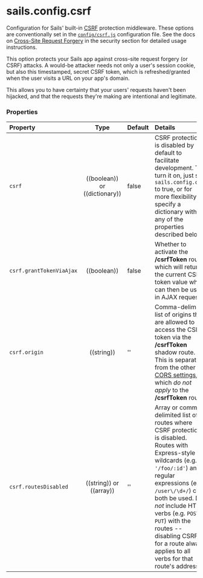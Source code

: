 # sails.config.csrf

Configuration for Sails' built-in [CSRF](http://en.wikipedia.org/wiki/Cross-site_request_forgery) protection middleware.  These options are conventionally set in the [`config/csrf.js`](http://sailsjs.org/documentation/anatomy/myApp/config/csrf.js.html) configuration file.  See the docs on [Cross-Site Request Forgery](http://sailsjs.org/documentation/concepts/security/csrf) in the security section for detailed usage instructions.

This option protects your Sails app against cross-site request forgery (or CSRF) attacks. A would-be attacker needs not only a user's session cookie, but also this timestamped, secret CSRF token, which is refreshed/granted when the user visits a URL on your app's domain.

This allows you to have certainty that your users' requests haven't been hijacked, and that the requests they're making are intentional and legitimate.


### Properties

| Property    | Type       | Default   | Details |
|:------------|:----------:|:----------|:--------|
| `csrf`      | ((boolean)) or ((dictionary))| false     | CSRF protection is disabled by default to facilitate development.  To turn it on, just set `sails.config.csrf` to true, or for more flexibility, specify a dictionary with any of the properties described below.
| `csrf.grantTokenViaAjax`      | ((boolean))| false     | Whether to activate the **/csrfToken** route, which will return the current CSRF token value which can then be used in AJAX requests.
| `csrf.origin`| ((string)) | '' | Comma-delimited list of origins that are allowed to access the CSRF token via the **/csrfToken** shadow route.  This is separate from the other [CORS settings](http://sailsjs.org/documentation/reference/sails.config/sails.config.cors.html), which *do not apply* to the **/csrfToken** route.
| `csrf.routesDisabled`| ((string)) or ((array)) | '' | Array or comma-delimited list of routes where CSRF protection is disabled.  Routes with Express-style wildcards (e.g. `'/foo/:id'`) and regular expressions (e.g.  `/user\/\d+/`) can both be used.  Do _not_ include HTTP verbs (e.g. `POST` or `PUT`) with the routes -- disabling CSRF for a route always applies to all verbs for that route's address.


<docmeta name="displayName" value="sails.config.csrf">
<docmeta name="pageType" value="property">

